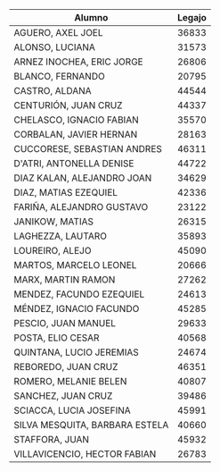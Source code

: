 | Alumno |  Legajo  | 
| --- |  ---  |  
| AGUERO, AXEL JOEL | 36833 | 
| ALONSO, LUCIANA | 31573 | 
| ARNEZ INOCHEA, ERIC JORGE | 26806 | 
| BLANCO, FERNANDO | 20795 | 
| CASTRO, ALDANA | 44544 | 
| CENTURIÓN, JUAN CRUZ | 44337 | 
| CHELASCO, IGNACIO FABIAN | 35570 | 
| CORBALAN, JAVIER HERNAN | 28163 | 
| CUCCORESE, SEBASTIAN ANDRES | 46311 | 
| D'ATRI, ANTONELLA DENISE | 44722 | 
| DIAZ KALAN, ALEJANDRO JOAN | 34629 | 
| DIAZ, MATIAS EZEQUIEL | 42336 | 
| FARIÑA, ALEJANDRO GUSTAVO | 23122 | 
| JANIKOW, MATIAS | 26315 | 
| LAGHEZZA, LAUTARO | 35893 | 
| LOUREIRO, ALEJO | 45090 | 
| MARTOS, MARCELO LEONEL | 20666 | 
| MARX, MARTIN RAMON | 27262 | 
| MENDEZ, FACUNDO EZEQUIEL | 24613 | 
| MÉNDEZ, IGNACIO FACUNDO | 45285 | 
| PESCIO, JUAN MANUEL | 29633 | 
| POSTA, ELIO CESAR | 40568 | 
| QUINTANA, LUCIO JEREMIAS | 24674 | 
| REBOREDO, JUAN CRUZ | 46351 | 
| ROMERO, MELANIE BELEN | 40807 | 
| SANCHEZ, JUAN CRUZ | 39486 | 
| SCIACCA, LUCIA JOSEFINA | 45991 | 
| SILVA MESQUITA, BARBARA ESTELA | 40660 | 
| STAFFORA, JUAN | 45932 | 
| VILLAVICENCIO, HECTOR FABIAN | 26783 | 

